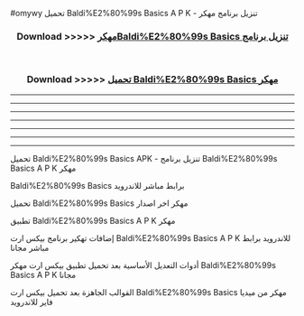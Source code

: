 #omywy تحميل Baldi%E2%80%99s Basics A P K - تنزيل برنامج مهكر



<div align="center">
<h3>Download >>>>> <a href="https://runaway1.web.app/?sq=Baldi%E2%80%99s Basics">مهكرBaldi%E2%80%99s Basics تنزيل برنامج</a></h3><br>

<h3>Download >>>>> <a href="https://runaway1.web.app/?sq=Baldi%E2%80%99s Basics">تحميل Baldi%E2%80%99s Basics مهكر</a></h3>
</div>


----------------------------------------------------------

----------------------------------------------------------

----------------------------------------------------------

----------------------------------------------------------

----------------------------------------------------------

----------------------------------------------------------

----------------------------------------------------------

تحميل Baldi%E2%80%99s Basics APK - تنزيل برنامج Baldi%E2%80%99s Basics A P K مهكر

Baldi%E2%80%99s Basics برابط مباشر للاندرويد

تحميل Baldi%E2%80%99s Basics مهكر اخر اصدار

تطبيق Baldi%E2%80%99s Basics A P K مهكر

إضافات تهكير برنامج بيكس ارت Baldi%E2%80%99s Basics A P K للاندرويد برابط مباشر مجانا

أدوات التعديل الأساسية بعد تحميل تطبيق بيكس ارت مهكر Baldi%E2%80%99s Basics A P K مجانا

القوالب الجاهزة بعد تحميل بيكس ارت Baldi%E2%80%99s Basics مهكر من ميديا فاير للاندرويد


